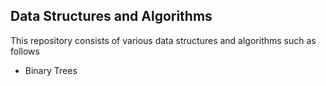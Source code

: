 ## Data Structures and Algorithms

This repository consists of various data structures and algorithms such as follows

- Binary Trees
